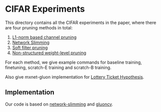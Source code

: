 # CIFAR Experiments
This directory contains all the CIFAR experiments in the paper, where there are four pruning methods in total:  

1. [L1-norm based channel pruning](https://arxiv.org/abs/1608.08710)
2. [Network Slimming](https://arxiv.org/abs/1708.06519)
3. [Soft filter pruning](https://www.ijcai.org/proceedings/2018/0309.pdf)
4. [Non-structured weight-level pruning](https://arxiv.org/abs/1506.02626)

For each method, we give example commands for baseline training, finetuning, scratch-E training and scratch-B training.  

Also give mxnet-gluon implementation for [Lottery Ticket Hypothesis](https://arxiv.org/abs/1803.03635).

## Implementation
Our code is based on [network-slimming](https://github.com/Eric-mingjie/network-slimming) and  [gluoncv](https://gluon-cv.mxnet.io/).  
